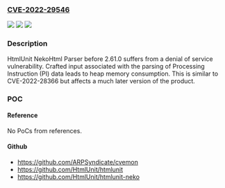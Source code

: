 ### [CVE-2022-29546](https://cve.mitre.org/cgi-bin/cvename.cgi?name=CVE-2022-29546)
![](https://img.shields.io/static/v1?label=Product&message=n%2Fa&color=blue)
![](https://img.shields.io/static/v1?label=Version&message=n%2Fa&color=blue)
![](https://img.shields.io/static/v1?label=Vulnerability&message=n%2Fa&color=brighgreen)

### Description

HtmlUnit NekoHtml Parser before 2.61.0 suffers from a denial of service vulnerability. Crafted input associated with the parsing of Processing Instruction (PI) data leads to heap memory consumption. This is similar to CVE-2022-28366 but affects a much later version of the product.

### POC

#### Reference
No PoCs from references.

#### Github
- https://github.com/ARPSyndicate/cvemon
- https://github.com/HtmlUnit/htmlunit
- https://github.com/HtmlUnit/htmlunit-neko

